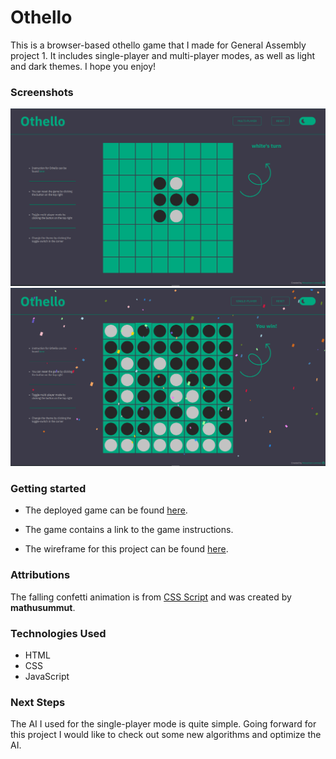 # Othello

This is a browser-based othello game that I made for General Assembly project 1. It includes single-player and multi-player modes, as well as light and dark themes. I hope you enjoy!

### Screenshots

![Othello board](images/Screenshot-1.png)
![Othello board with confetti](images/Screenshot-2.png)

### Getting started

- The deployed game can be found [here](https://menachemlemmer.github.io/othello/).

* The game contains a link to the game instructions.

* The wireframe for this project can be found [here](https://excalidraw.com/#json=6D-CyMi9oOFk4ZpBG-sUP,K5dcx7fL2URKkTVyOaC__A).

### Attributions

The falling confetti animation is from [CSS Script](https://www.cssscript.com/confetti-falling-animation/) and was created by **mathusummut**.

### Technologies Used

- HTML
- CSS
- JavaScript

### Next Steps

The AI I used for the single-player mode is quite simple. Going forward for this project I would like to check out some new algorithms and optimize the AI.
